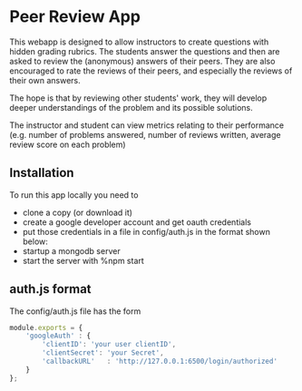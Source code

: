 # Peer Review App

This webapp is designed to allow instructors to create questions with hidden grading rubrics. The students answer the questions and then are asked to review the (anonymous) answers of their peers. They are also encouraged to rate the reviews of their peers, and especially the reviews of their own answers.

The hope is that by reviewing other students' work, they will develop deeper understandings of the problem and its possible solutions.

The instructor and student can view metrics relating to their performance (e.g. number of problems answered, number of reviews written, average review score on each problem)

## Installation
To run this app locally you need to 
* clone a copy (or download it)
* create a google developer account and get oauth credentials
* put those credentials in a file in config/auth.js in the format shown below:
* startup a mongodb server
* start the server with %npm start


## auth.js format
The config/auth.js file has the form
``` javascript
module.exports = {
    'googleAuth' : {
        'clientID': 'your user clientID',
        'clientSecret': 'your Secret',
        'callbackURL'   : 'http://127.0.0.1:6500/login/authorized'
    }
};
```

